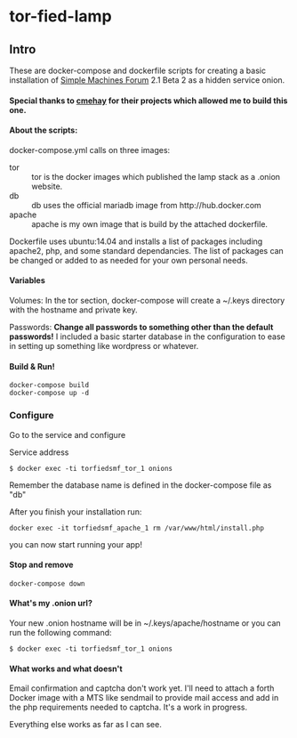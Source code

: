 # tor-fied-lamp
## Intro

These are docker-compose and dockerfile scripts for creating a basic installation of [Simple Machines Forum](http://www.simplemachines.org/) 2.1 Beta 2 as a hidden service onion.

#### Special thanks to [cmehay](https://github.com/cmehay/docker-tor-hidden-service) for their projects which allowed me to build this one.

#### About the scripts:

docker-compose.yml calls on three images:

<dl>
  <dt>tor</dt>
  <dd>tor is the docker images which published the lamp stack as a .onion website.</dd>

  <dt>db</dt>
  <dd>db uses the official mariadb image from http://hub.docker.com</dd>

  <dt>apache</dt>
  <dd>apache is my own image that is build by the attached dockerfile.</dd>
</dl>

Dockerfile uses ubuntu:14.04 and installs a list of packages including apache2, php, and some standard dependancies. The list of packages can be changed or added to as needed for your own personal needs.

#### Variables

Volumes: In the tor section, docker-compose will create a ~/.keys directory with the hostname and private key.

Passwords: **Change all passwords to something other than the default passwords!** I included a basic starter database in the configuration to ease in setting up something like wordpress or whatever.

#### Build & Run!

```
docker-compose build
docker-compose up -d
```

### Configure

Go to the service and configure

Service address
```
$ docker exec -ti torfiedsmf_tor_1 onions
```

Remember the database name is defined in the docker-compose file as "db"

After you finish your installation run:
```
docker exec -it torfiedsmf_apache_1 rm /var/www/html/install.php
```
you can now start running your app!

#### Stop and remove

```
docker-compose down
```

#### What's my .onion url?

Your new .onion hostname will be in ~/.keys/apache/hostname or you can run the following command:

```
$ docker exec -ti torfiedsmf_tor_1 onions
```

#### What works and what doesn't

Email confirmation and captcha don't work yet. I'll need to attach a forth Docker image with a MTS like sendmail to provide mail access and add in the php requirements needed to captcha.  It's a work in progress.

Everything else works as far as I can see.
